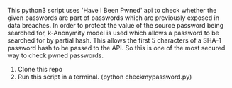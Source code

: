 This python3 script uses 'Have I Been Pwned' api to check whether the given passwords are part of passwords which are previously exposed in data breaches. In order to protect the value of the source password being searched for, k-Anonymity model is used which allows a password to be searched for by partial hash. This allows the first 5 characters of a SHA-1 password hash to be passed to the API. So this is one of the most secured way to check pwned passwords.

1. Clone this repo
2. Run this script in a terminal. (python checkmypassword.py)


 
